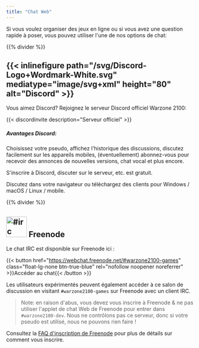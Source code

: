 ```yaml
---
title: "Chat Web"
---
```


Si vous voulez organiser des jeux en ligne ou si vous avez une question rapide à poser, vous pouvez utiliser l'une de nos options de chat:

{{% divider %}}

## {{< inlinefigure path="/svg/Discord-Logo+Wordmark-White.svg" mediatype="image/svg+xml" height="80" alt="Discord" >}}

Vous aimez Discord? Rejoignez le serveur Discord officiel Warzone 2100:

{{< discordinvite description="Serveur officiel" >}}

##### Avantages Discord:

Choisissez votre pseudo, affichez l'historique des discussions, discutez facilement sur les appareils mobiles, (éventuellement) abonnez-vous pour recevoir des annonces de nouvelles versions, chat vocal et plus encore.

S'inscrire à Discord, discuter sur le serveur, etc. est gratuit.

Discutez dans votre navigateur ou téléchargez des clients pour Windows / macOS / Linux / mobile.

{{% divider %}}

## <img src="/img/ftirc-online.svg" height="55" width="55" alt="#irc" /> Freenode

Le chat IRC est disponible sur Freenode ici :

{{< button href="https://webchat.freenode.net/#warzone2100-games" class="float-lg-none btn-true-blue" rel="nofollow noopener noreferrer" >}}Accéder au chat{{< /button >}}

Les utilisateurs expérimentés peuvent également accéder à ce salon de discussion en visitant `#warzone2100-games` sur Freenode avec un client IRC.

> Note: en raison d'abus, vous devez vous inscrire à Freenode & ne pas utiliser l'applet de chat Web de Freenode pour entrer dans `#warzone2100-dev`. Nous ne contrôlons pas ce serveur, donc si votre pseudo est utilisé, nous ne pouvons rien faire !

Consultez la [FAQ d'inscription de Freenode](https://freenode.net/kb/answer/registration) pour plus de détails sur comment vous inscrire.

